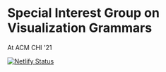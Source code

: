 # Special Interest Group on Visualization Grammars 

At ACM CHI '21

[![Netlify Status](https://api.netlify.com/api/v1/badges/7de3e805-cf40-420f-8e62-9b8cbb4d1f05/deploy-status)](https://app.netlify.com/sites/sig-visgrammar/deploys)

